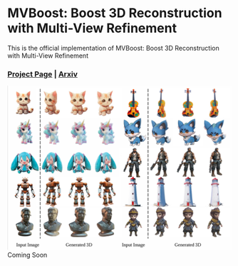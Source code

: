 # MVBoost: Boost 3D Reconstruction with Multi-View Refinement
This is the official implementation of MVBoost: Boost 3D Reconstruction with Multi-View Refinement
### [Project Page](https://penghtyx.github.io/Era3D/) | [Arxiv](https://arxiv.org/abs/2411.17772) 
![alt text](img/image.png)
Coming Soon
